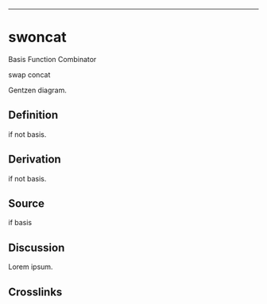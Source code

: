 ------------------------------------------------------------------------

# swoncat

Basis Function Combinator

swap concat

Gentzen diagram.

## Definition

if not basis.

## Derivation

if not basis.

## Source

if basis

## Discussion

Lorem ipsum.

## Crosslinks
